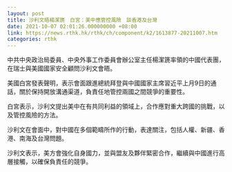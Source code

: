 ```yaml
---
layout: post
title: 沙利文晤楊潔篪　白宮：美中應管控風險　談香港及台灣
date: 2021-10-07 02:01:26.000000000 +08:00
link: https://news.rthk.hk/rthk/ch/component/k2/1613877-20211007.htm
categories: rthk
---
```


中共中央政治局委員、中央外事工作委員會辦公室主任楊潔篪率領的中國代表團，在瑞士與美國國家安全顧問沙利文會晤。

美國白宮發表聲明，表示會面跟進總統拜登與中國國家主席習近平上月9日的通話，關於保持開放溝通渠道，負責任地管控兩國之間競爭的重要性。

白宮表示，沙利文提出美中在有共同利益的領域上，合作應對重大跨國的挑戰，以及管控風險的方法。

沙利文在會面中，對中國在多個範疇所作的行動，表達關注，包括人權、新疆、香港、南海及台灣問題。

沙利文表示，美方會強化自身國力，並與盟友及夥伴緊密合作，繼續與中國進行高層接觸，以確保負責任的競爭。
